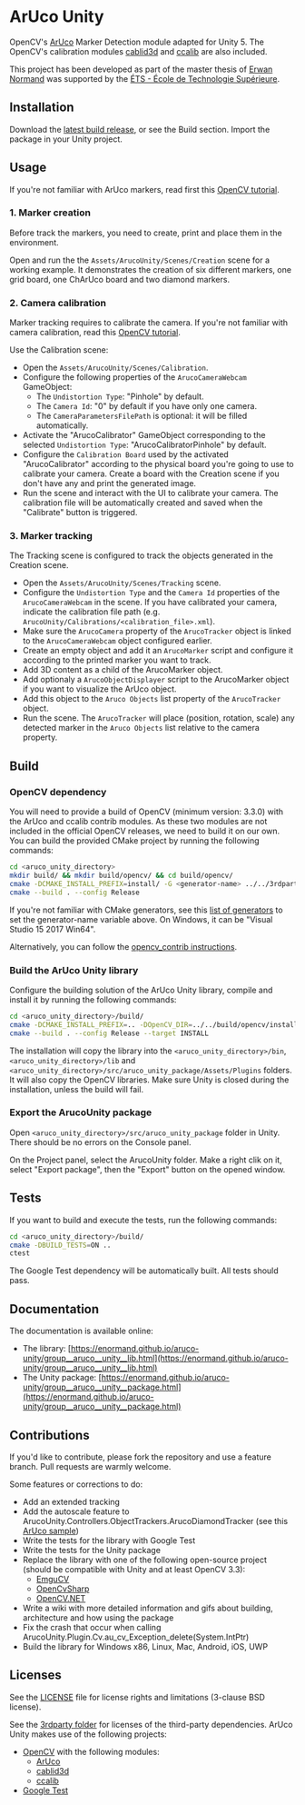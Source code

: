 # ArUco Unity

OpenCV's [ArUco](http://docs.opencv.org/3.3.1/d9/d6a/group__aruco.html) Marker Detection module adapted for Unity 5.
The OpenCV's calibration modules [cablid3d](http://docs.opencv.org/3.3.1/d9/d0c/group__calib3d.html) and [ccalib](http://docs.opencv.org/3.3.1/d3/ddc/group__ccalib.html) are also included.

This project has been developed as part of the master thesis of [Erwan Normand](https://ca.linkedin.com/in/normanderwan)  was supported by the [ÉTS - École de Technologie Supérieure](https://www.etsmtl.ca/).

## Installation

Download the [latest build release](https://github.com/enormand/aruco-unity/releases), or see the Build section. Import the package in your Unity project.

## Usage

If you're not familiar with ArUco markers, read first this [OpenCV tutorial](https://docs.opencv.org/3.3.1/d5/dae/tutorial_aruco_detection.html).

### 1. Marker creation

Before track the markers, you need to create, print and place them in the environment.

Open and run the the `Assets/ArucoUnity/Scenes/Creation` scene for a working example. It demonstrates the creation of six different markers, one grid
board, one ChArUco board and two diamond markers.

### 2. Camera calibration

Marker tracking requires to calibrate the camera. If you're not familiar with camera calibration, read this [OpenCV tutorial](https://docs.opencv.org/3.3.1/d4/d94/tutorial_camera_calibration.html).

Use the Calibration scene:

- Open the `Assets/ArucoUnity/Scenes/Calibration`.
- Configure the following properties of the `ArucoCameraWebcam` GameObject:
  - The `Undistortion Type`: "Pinhole" by default.
  - The `Camera Id`: "0" by default if you have only one camera.
  - The `CameraParametersFilePath` is optional: it will be filled automatically.
- Activate the "ArucoCalibrator" GameObject corresponding to the selected `Undistortion Type`: "ArucoCalibratorPinhole" by default.
- Configure the `Calibration Board` used by the activated "ArucoCalibrator" according to the physical board you're going to use to calibrate your camera. Create a board with the Creation scene if you don't have any and print the generated image.
- Run the scene and interact with the UI to calibrate your camera. The calibration file will be automatically created and saved when the "Calibrate" button is triggered.

### 3. Marker tracking

The Tracking scene is configured to track the objects generated in the Creation scene.

- Open the `Assets/ArucoUnity/Scenes/Tracking` scene.
- Configure the `Undistortion Type` and the `Camera Id` properties of the `ArucoCameraWebcam` in the scene. If you have calibrated your camera, indicate the calibration file path (e.g. `ArucoUnity/Calibrations/<calibration_file>.xml`).
- Make sure the `ArucoCamera` property of the `ArucoTracker` object is linked to the `ArucoCameraWebcam` object configured earlier.
- Create an empty object and add it an `ArucoMarker` script and configure it according to the printed marker you want to track.
- Add 3D content as a child of the ArucoMarker object.
- Add optionaly a `ArucoObjectDisplayer` script to the ArucoMarker object if you want to visualize the ArUco object.
- Add this object to the `Aruco Objects` list property of the `ArucoTracker` object.
- Run the scene. The `ArucoTracker` will place (position, rotation, scale) any detected marker in the `Aruco Objects` list relative to the camera property.

## Build

### OpenCV dependency

You will need to provide a build of OpenCV (minimum version: 3.3.0) with the ArUco and ccalib contrib modules. As these two modules are not included in the official OpenCV releases, we need to build it on our own. You can build
the provided CMake project by running the following commands:

```bash
cd <aruco_unity_directory>
mkdir build/ && mkdir build/opencv/ && cd build/opencv/
cmake -DCMAKE_INSTALL_PREFIX=install/ -G <generator-name> ../../3rdparty/opencv_contrib/
cmake --build . --config Release
```

If you're not familiar with CMake generators, see this [list of generators](https://cmake.org/cmake/help/latest/manual/cmake-generators.7.html) to set the generator-name variable above.
On Windows, it can be "Visual Studio 15 2017 Win64".

Alternatively, you can follow the [opencv_contrib instructions](https://github.com/opencv/opencv_contrib).

### Build the ArUco Unity library

Configure the building solution of the ArUco Unity library, compile and install it by running the following commands:

```bash
cd <aruco_unity_directory>/build/
cmake -DCMAKE_INSTALL_PREFIX=.. -DOpenCV_DIR=../../build/opencv/install/ -G <generator-name> ..
cmake --build . --config Release --target INSTALL
```

The installation will copy the library into the `<aruco_unity_directory>/bin`, `<aruco_unity_directory>/lib` and `<aruco_unity_directory>/src/aruco_unity_package/Assets/Plugins` folders. It will also copy the OpenCV libraries. Make sure Unity is closed during the
installation, unless the build will fail.

### Export the ArucoUnity package

Open `<aruco_unity_directory>/src/aruco_unity_package` folder in Unity. There should be no errors on the Console panel.

On the Project panel, select the ArucoUnity folder. Make a right clik on it, select "Export package", then the "Export"
button on the opened window.

## Tests

If you want to build and execute the tests, run the following commands:

```bash
cd <aruco_unity_directory>/build/
cmake -DBUILD_TESTS=ON ..
ctest
```

The Google Test dependency will be automatically built. All tests should pass.

## Documentation

The documentation is available online:

- The library: [https://enormand.github.io/aruco-unity/group__aruco__unity__lib.html](https://enormand.github.io/aruco-unity/group__aruco__unity__lib.html)
- The Unity package: [https://enormand.github.io/aruco-unity/group__aruco__unity__package.html](https://enormand.github.io/aruco-unity/group__aruco__unity__package.html)

## Contributions

If you'd like to contribute, please fork the repository and use a feature branch. Pull requests are warmly welcome.

Some features or corrections to do:

- Add an extended tracking
- Add the autoscale feature to ArucoUnity.Controllers.ObjectTrackers.ArucoDiamondTracker (see this [ArUco sample](https://github.com/opencv/opencv_contrib/blob/master/modules/aruco/samples/detect_diamonds.cpp#L203))
- Write the tests for the library with Google Test
- Write the tests for the Unity package
- Replace the library with one of the following open-source project (should be compatible with Unity and at least OpenCV 3.3):
  - [EmguCV](http://www.emgu.com)
  - [OpenCvSharp](https://github.com/shimat/opencvsharp)
  - [OpenCV.NET](https://bitbucket.org/horizongir/opencv.net)
- Write a wiki with more detailed information and gifs about building, architecture and how using the package
- Fix the crash that occur when calling ArucoUnity.Plugin.Cv.au_cv_Exception_delete(System.IntPtr)
- Build the library for Windows x86, Linux, Mac, Android, iOS, UWP

## Licenses

See the [LICENSE](LICENSE) file for license rights and limitations (3-clause BSD license).

See the [3rdparty folder](3rdparty/) for licenses of the third-party dependencies. ArUco Unity makes use of the
following projects:

- [OpenCV](http://opencv.org/) with the following modules:
  - [ArUco](https://github.com/opencv/opencv_contrib/tree/master/modules/aruco)
  - [cablid3d](http://docs.opencv.org/3.3.1/d9/d0c/group__calib3d.html)
  - [ccalib](http://docs.opencv.org/3.3.1/d3/ddc/group__ccalib.html)
- [Google Test](https://github.com/google/googletest)
